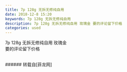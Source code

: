 ```yaml
---
title: 7p 128g 无拆无修纯自用
date: 2018-12-8 15:20
keywords: 7p 128g 无拆无修纯自用
description: 7p 128g 无拆无修纯自用 玫瑰金 要的评论留下价格
categories: used
---
```

<td class="t_f" id="postmessage_2431459">

7p 128g 无拆无修纯自用 玫瑰金 <br/>
要的评论留下价格<br/>
<img alt="" border="0" class="zoom" data-cf-modified-d8e1bb4cd2479255e776ac0d-="" file="http://www.flw.ph/data/appbyme/upload/image/201812/08/vXqFQTVlZaKR.jpg" id="aimg_Czb9l" lazyloadthumb="1" onclick="" onmouseover="" src="http://www.flw.ph/data/appbyme/upload/image/201812/08/vXqFQTVlZaKR.jpg"/><br/>
<br/>
</td>
###### 转载自[菲龙网]